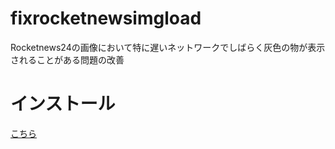 # fixrocketnewsimgload
Rocketnews24の画像において特に遅いネットワークでしばらく灰色の物が表示されることがある問題の改善

# インストール
[こちら](https://github.com/stm7128/fixrocketnewsimgload/raw/main/fix.user.js)
